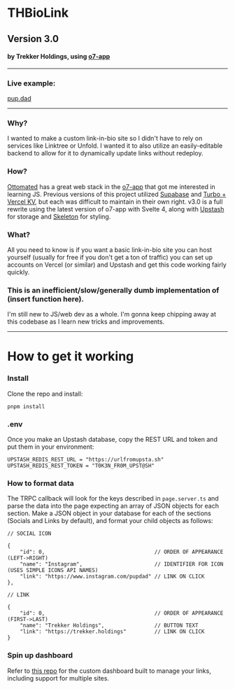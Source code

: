 # THBioLink
## Version 3.0
#### by Trekker Holdings, using [o7-app](https://github.com/ottomated/create-o7-app)


---


### Live example:
[pup.dad](https://pup.dad)


---


### Why?
I wanted to make a custom link-in-bio site so I didn't have to rely on services like Linktree or Unfold. I wanted it to also utilize an easily-editable backend to allow for it to dynamically update links without redeploy.

### How?
[Ottomated](https://ottomated.net/) has a great web stack in the [o7-app](https://github.com/ottomated/create-o7-app) that got me interested in learning JS. Previous versions of this project utilized [Supabase](https://github.com/TrekkerStudios/THBioLink/tree/postgres) and [Turbo + Vercel KV](https://github.com/TrekkerStudios/THBioLink/tree/turbo-old), but each was difficult to maintain in their own right. v3.0 is a full rewrite using the latest version of o7-app with Svelte 4, along with [Upstash](https://upstash.com) for storage and [Skeleton](https://skeleton.dev) for styling.

### What?
All you need to know is if you want a basic link-in-bio site you can host yourself (usually for free if you don't get a ton of traffic) you can set up accounts on Vercel (or similar) and Upstash and get this code working fairly quickly.

### This is an inefficient/slow/generally dumb implementation of (insert function here).
I'm still new to JS/web dev as a whole. I'm gonna keep chipping away at this codebase as I learn new tricks and improvements.


---


# How to get it working

### Install
Clone the repo and install:

```pnpm install```

### .env
Once you make an Upstash database, copy the REST URL and token and put them in your environment:
```
UPSTASH_REDIS_REST_URL = "https://urlfromupsta.sh"
UPSTASH_REDIS_REST_TOKEN = "T0K3N_FR0M_UPST@SH"
```

### How to format data
The TRPC callback will look for the keys described in `page.server.ts` and parse the data into the page expecting an array of JSON objects for each section. Make a JSON object in your database for each of the sections (Socials and Links by default), and format your child objects as follows:
```
// SOCIAL ICON

{
    "id": 0,                                   // ORDER OF APPEARANCE (LEFT->RIGHT)
    "name": "Instagram",                       // IDENTIFIER FOR ICON (USES SIMPLE ICONS API NAMES)
    "link": "https://www.instagram.com/pupdad" // LINK ON CLICK
},

// LINK

{
    "id": 0,                                   // ORDER OF APPEARANCE (FIRST->LAST)
    "name": "Trekker Holdings",                // BUTTON TEXT
    "link": "https://trekker.holdings"         // LINK ON CLICK
}
```

### Spin up dashboard
Refer to [this repo](https://github.com/TrekkerStudios/THBLManager) for the custom dashboard built to manage your links, including support for multiple sites.
